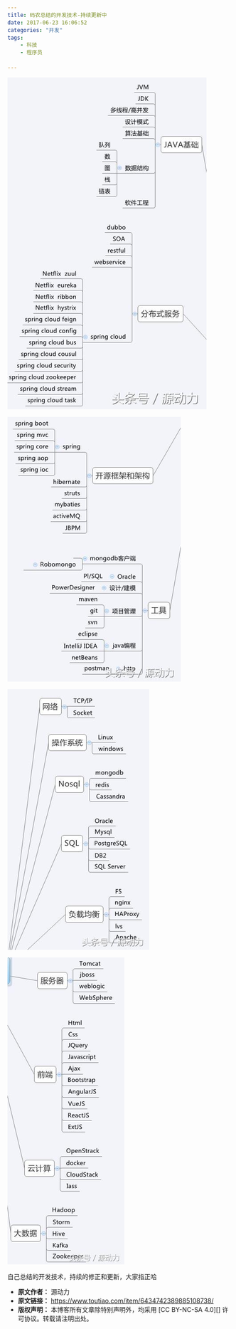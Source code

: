 ```yaml
---
title: 码农总结的开发技术-持续更新中
date: 2017-06-23 16:06:52
categories: "开发"
tags:
	- 科技
	- 程序员

---
```


![码农总结的开发技术-持续更新中][-]

![码农总结的开发技术-持续更新中][- 1]

![码农总结的开发技术-持续更新中][- 2]

![码农总结的开发技术-持续更新中][- 3]

自己总结的开发技术，持续的修正和更新，大家指正哈  



[-]: static/resources/crawler/ARJY-BAIA-QM2U.jpg
[- 1]: static/resources/crawler/26FR-R3AU-VJ6V.jpg
[- 2]: static/resources/crawler/IFAF-NIEB-RJYN.jpg
[- 3]: static/resources/crawler/BM7R-FZVB-ZQR3.jpg
 *  **原文作者：** 源动力
 *  **原文链接：** https://www.toutiao.com/item/6434742389885108738/
 *  **版权声明：** 本博客所有文章除特别声明外，均采用 [CC BY-NC-SA 4.0][] 许可协议。转载请注明出处。
